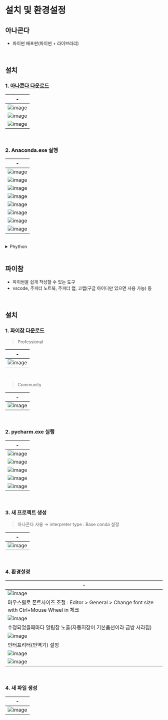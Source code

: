 # 설치 및 환경설정
아나콘다
---
- 파이썬 배포판(파이썬 + 라이브러리)

<br>

설치
---
### 1. [아나콘다 다운로드](https://www.anaconda.com/)
|-|
|-|
|![image](https://github.com/user-attachments/assets/776d0426-5738-49d7-a616-b4de1b155a8a)|
|![image](https://github.com/user-attachments/assets/7c5a6b4b-ec5b-43d2-b069-aefa4fa249b4)|
|![image](https://github.com/user-attachments/assets/87470955-fb37-4bdc-8108-524559211453)|

<br>

### 2. Anaconda.exe 실행
|-|
|-|
|![image](https://github.com/user-attachments/assets/4c420779-abb5-4681-a638-33ee8a60bd40)|
|![image](https://github.com/user-attachments/assets/20508b9e-e50f-4051-8477-ab4598e0cb44)|
|![image](https://github.com/user-attachments/assets/080c8fa4-2c7f-453d-abcd-eb0708675a5a)|
|![image](https://github.com/user-attachments/assets/edf9c7ee-ee99-4199-8a33-b3c7024c229c)|
|![image](https://github.com/user-attachments/assets/2b041212-ce63-46e0-8153-0558c47deddc)|
|![image](https://github.com/user-attachments/assets/6c44aa3e-c38e-4c2b-815c-38cc04c9371c)|
|![image](https://github.com/user-attachments/assets/54fc110f-e055-4c98-a478-2e284bf0d115)|
|![image](https://github.com/user-attachments/assets/033f67b0-f4e6-4c04-b420-81b017e80ea0)|

<br>

<details>
  <summary>Phython</summary>

파이썬
---
- 프로그래밍 언어
- 다른 언어에 비해 쉬움(동적자료형 형태)
- 다양한 라이브러리(패키지) → 빅데이터, 인공지능
- 오픈소스
- 기본 확장자는 .py 이자만, 노트북 확장자는 .ipynb
```
  .py : 일반적인 파일, 결과를 보려면 매번 실행해야 함

  .ipynb : 실행 결과를 바로 볼 수 있고, 그 결과도 함께 저장됨
    - 실행 방법
      - Ctrl + Enter : 현재 셸 실행
      - Shift + Enter : 현재 셀 실행 후 다음 새로운 셸 생성
```
  
</details>

<br>

파이참
---
- 파이썬을 쉽게 작성할 수 있는 도구
- vscode, 주피터 노트북, 주피터 랩, 코랩(구글 아이디만 있으면 사용 가능) 등

<br>

설치
--
### 1. [파이참 다운로드](https://www.jetbrains.com/ko-kr/pycharm/download/?section=windows)
> Professional

|-|
|-|
|![image](https://github.com/user-attachments/assets/f8c1e3bc-c382-4e5a-9f57-4c022317870c)|

<br>

> Community

|-|
|-|
|![image](https://github.com/user-attachments/assets/cc5b874d-c941-4ea1-a129-c977ad8f28f9)|

<br>

### 2. pycharm.exe 실행
|-|
|-|
|![image](https://github.com/user-attachments/assets/e0651e77-a4b5-4454-91c0-4a54a779d3c0)|
|![image](https://github.com/user-attachments/assets/44f5c34a-ff7e-46b0-b3e4-6cb56afa1495)|
|![image](https://github.com/user-attachments/assets/efd79905-91b7-43b1-854f-fbfdb75a4b0e)|
|![image](https://github.com/user-attachments/assets/64e68426-d514-4e9a-b9c9-f740363f1cf8)|
|![image](https://github.com/user-attachments/assets/0fa81636-51e6-4791-bc46-094034789eef)|

<br>

### 3. 새 프로젝트 생성
> 아나콘다 사용 → interpreter type : Base conda 설정

|-|
|-|
|![image](https://github.com/user-attachments/assets/aeb3a689-44b9-4a54-a526-f6d34ab49530)|

<br>

### 4. 환경설정
|-|
|-|
|![image](https://github.com/user-attachments/assets/76537b70-b1a0-46f0-b4b0-57c3340db03a)|
|마우스휠로 폰트사이즈 조절 : Editor > General > Change font size with Ctrl+Mouse Wheel in 체크|
|![image](https://github.com/user-attachments/assets/e955da8f-81d4-4fbf-8536-0b686eee93a9)|
|수정되었을때마다 알림창 노출(자동저장이 기본옵션이라 금방 사라짐)|
|![image](https://github.com/user-attachments/assets/7da625ca-24fa-49e4-8f5c-37599b64dce7)|
|인터프리터(번역기) 설정|
|![image](https://github.com/user-attachments/assets/9c2f8767-e4d9-4c36-8e32-31dbc29013cb)|
|![image](https://github.com/user-attachments/assets/afd2f793-0750-4999-b9bf-6db745934738)|

<br>

### 4. 새 파일 생성
|-|
|-|
|![image](https://github.com/user-attachments/assets/30bd2424-1b0c-4989-bb95-20e0c432198d)|

<br>


